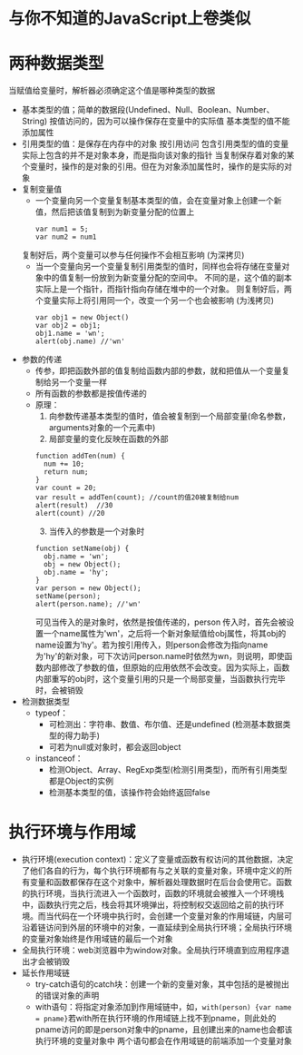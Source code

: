 # 与你不知道的JavaScript上卷类似

# 两种数据类型
当赋值给变量时，解析器必须确定这个值是哪种类型的数据
- 基本类型的值；简单的数据段(Undefined、Null、Boolean、Number、String)
  按值访问的，因为可以操作保存在变量中的实际值
  基本类型的值不能添加属性
- 引用类型的值：是保存在内存中的对象
  按引用访问
  包含引用类型的值的变量实际上包含的并不是对象本身，而是指向该对象的指针
  当复制保存着对象的某个变量时，操作的是对象的引用。但在为对象添加属性时，操作的是实际的对象
- 复制变量值
  - 一个变量向另一个变量复制基本类型的值，会在变量对象上创建一个新值，然后把该值复制到为新变量分配的位置上
    ``` 
    var num1 = 5;
    var num2 = num1
    ```
  复制好后，两个变量可以参与任何操作不会相互影响 (为深拷贝)
  - 当一个变量向另一个变量复制引用类型的值时，同样也会将存储在变量对象中的值复制一份放到为新变量分配的空间中。
  不同的是，这个值的副本实际上是一个指针，而指针指向存储在堆中的一个对象。
  则复制好后，两个变量实际上将引用同一个，改变一个另一个也会被影响 (为浅拷贝)
    ```
    var obj1 = new Object()
    var obj2 = obj1;
    obj1.name = 'wn';
    alert(obj.name) //'wn'
    ```
- 参数的传递
  - 传参，即把函数外部的值复制给函数内部的参数，就和把值从一个变量复制给另一个变量一样
  - 所有函数的参数都是按值传递的
  - 原理：
    1. 向参数传递基本类型的值时，值会被复制到一个局部变量(命名参数，arguments对象的一个元素中)
    2. 局部变量的变化反映在函数的外部
      ```
      function addTen(num) {
        num += 10;
        return num;
      }
      var count = 20;
      var result = addTen(count); //count的值20被复制给num
      alert(result)  //30
      alert(count) //20
      ```
    3. 当传入的参数是一个对象时
      ```
      function setName(obj) {
        obj.name = 'wn';
        obj = new Object();
        obj.name = 'hy';
      }
      var person = new Object();
      setName(person);
      alert(person.name); //'wn'
      ```
      可见当传入的是对象时，依然是按值传递的，person 传入时，首先会被设置一个name属性为'wn'，之后将一个新对象赋值给obj属性，将其obj的name设置为'hy'。若为按引用传入，则person会修改为指向name为'hy'的新对象，可下次访问person.name时依然为wn，则说明，即使函数内部修改了参数的值，但原始的应用依然不会改变。因为实际上，函数内部重写的obj时，这个变量引用的只是一个局部变量，当函数执行完毕时，会被销毁
- 检测数据类型
  - typeof：
    - 可检测出：字符串、数值、布尔值、还是undefined (检测基本数据类型的得力助手)
    - 可若为null或对象时，都会返回object
  - instanceof：
    - 检测Object、Array、RegExp类型(检测引用类型)，而所有引用类型都是Object的实例
    - 检测基本类型的值，该操作符会始终返回false
# 执行环境与作用域
- 执行环境(execution context)：定义了变量或函数有权访问的其他数据，决定了他们各自的行为，每个执行环境都有与之关联的变量对象，环境中定义的所有变量和函数都保存在这个对象中，解析器处理数据时在后台会使用它。函数的执行环境，当执行流进入一个函数时，函数的环境就会被推入一个环境栈中，函数执行完之后，栈会将其环境弹出，将控制权交返回给之前的执行环境。而当代码在一个环境中执行时，会创建一个变量对象的作用域链，内层可沿着链访问到外层的环境中的对象，一直延续到全局执行环境；全局执行环境的变量对象始终是作用域链的最后一个对象
- 全局执行环境：web浏览器中为window对象。全局执行环境直到应用程序退出才会被销毁
- 延长作用域链
  - try-catch语句的catch块：创建一个新的变量对象，其中包括的是被抛出的错误对象的声明
  - with语句：将指定对象添加到作用域链中，如，``` with(person) {var name = pname} ```若with所在执行环境的作用域链上找不到pname，则此处的pname访问的即是person对象中的pname，且创建出来的name也会都该执行环境的变量对象中
  两个语句都会在作用域链的前端添加一个变量对象
